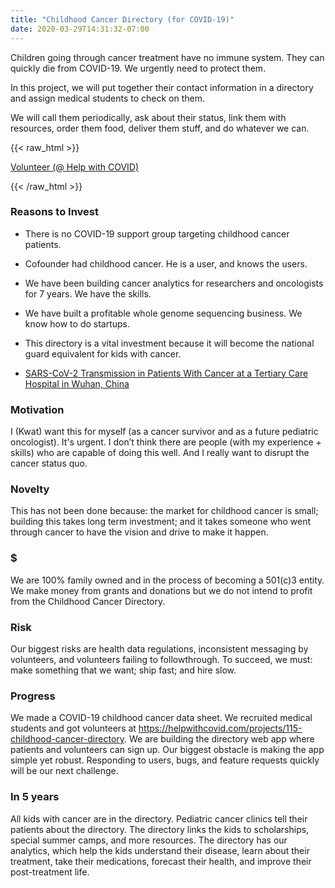 ```yaml
---
title: "Childhood Cancer Directory (for COVID-19)"
date: 2020-03-29T14:31:32-07:00
---
```


Children going through cancer treatment have no immune system. They can quickly die from COVID-19. We urgently need to protect them.

In this project, we will put together their contact information in a directory and assign medical students to check on them.

We will call them periodically, ask about their status, link them with resources, order them food, deliver them stuff, and do whatever we can.

{{< raw_html >}}

<div class="button-container">
    <a target="_blank" href="https://helpwithcovid.com/projects/115" class="highlight-button">Volunteer (@ Help with COVID)</a>
</div>

{{< /raw_html >}}

### Reasons to Invest

* There is no COVID-19 support group targeting childhood cancer patients.

* Cofounder had childhood cancer. He is a user, and knows the users.

* We have been building cancer analytics for researchers and oncologists for 7 years. We have the skills.

* We have built a profitable whole genome sequencing business. We know how to do startups.

* This directory is a vital investment because it will become the national guard equivalent for kids with cancer.

* [SARS-CoV-2 Transmission in Patients With Cancer at a Tertiary Care Hospital in Wuhan, China](https://jamanetwork.com/journals/jamaoncology/fullarticle/2763673)


### Motivation

I (Kwat) want this for myself (as a cancer survivor and as a future pediatric oncologist). It's urgent. I don’t think there are people (with my experience + skills) who are capable of doing this well. And I really want to disrupt the cancer status quo.

### Novelty

This has not been done because: the market for childhood cancer is small; building this takes long term investment; and it takes someone who went through cancer to have the vision and drive to make it happen.

### $

We are 100% family owned and in the process of becoming a 501(c)3 entity. We make money from grants and donations but we do not intend to profit from the Childhood Cancer Directory.

### Risk

Our biggest risks are health data regulations, inconsistent messaging by volunteers, and volunteers failing to followthrough. To succeed, we must: make something that we want; ship fast; and hire slow.

### Progress

We made a COVID-19 childhood cancer data sheet. We recruited medical students and got volunteers at https://helpwithcovid.com/projects/115-childhood-cancer-directory. We are building the directory web app where patients and volunteers can sign up. Our biggest obstacle is making the app simple yet robust. Responding to users, bugs, and feature requests quickly will be our next challenge.

### In 5 years

All kids with cancer are in the directory. Pediatric cancer clinics tell their patients about the directory. The directory links the kids to scholarships, special summer camps, and more resources. The directory has our analytics, which help the kids understand their disease, learn about their treatment, take their medications, forecast their health, and improve their post-treatment life.